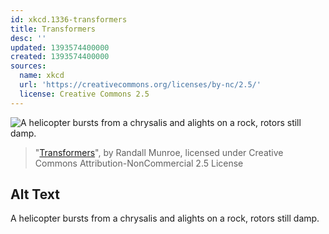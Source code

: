 ```yaml
---
id: xkcd.1336-transformers
title: Transformers
desc: ''
updated: 1393574400000
created: 1393574400000
sources:
  name: xkcd
  url: 'https://creativecommons.org/licenses/by-nc/2.5/'
  license: Creative Commons 2.5
---
```

![A helicopter bursts from a chrysalis and alights on a rock, rotors still damp.](https://imgs.xkcd.com/comics/transformers.png)
> "[Transformers](https://xkcd.com/1336/)", by Randall Munroe, licensed under Creative Commons Attribution-NonCommercial 2.5 License

## Alt Text
A helicopter bursts from a chrysalis and alights on a rock, rotors still damp.
